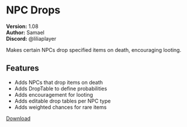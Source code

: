 # NPC Drops

**Version:** 1.08  
**Author:** Samael  
**Discord:** @liliaplayer  

Makes certain NPCs drop specified items on death, encouraging looting.

## Features

- Adds NPCs that drop items on death
- Adds DropTable to define probabilities
- Adds encouragement for looting
- Adds editable drop tables per NPC type
- Adds weighted chances for rare items

[Download](https://github.com/LiliaFramework/Modules/raw/refs/heads/gh-pages/npcdrop.zip)
